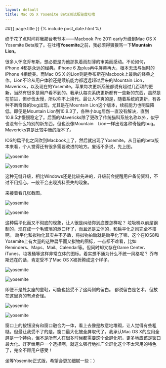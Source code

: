 ```yaml
---
layout: default
title: Mac OS X Yosemite Beta测试版轻度吐槽
---
```

##{{ page.title }}
{% include post_date.html %}

终于花了点时间将我那台老爷本——Macbook Pro 2011 early升级到Mac OS X Yosemite Beta版了。在吐槽**Yosemite**之前，我必须得狠狠骂一下**Mountain Lion**。

很多人怀念乔布斯，想必更是为他那执着而刻薄的审美而感动。不论如何，iPhone 4都是永远的经典。iPhone 6 及plus再牛屏幕再大，根本无法与当时的iPhone 4相媲美。而Mac OS X 的Lion则是乔布斯在Macbook上最后的经典之作。Lion不论从用户体验还是续航能力都远远超过后来的Mountain Lion，Mavericks，以及现在的Yosemite。苹果每次更新系统都说有超过几百项的更新，当然有很多是用户看不到的。我承认每次系统更新都有一些新的东西，虽然是在前进，但步伐太慢，所以称不上换代。最让人不爽的是，随着系统的更新，有各种不断奇怪的bug出现，尤其是在Mountain Lion这个版本，续航能力也明显降低。即便是Mountain Lion到10.9.3了，各种小bug居然一直没有解决，直到10.9.5才慢慢稳定了。后面的Mavericks除了更改了传统猫科系统名称以外，似乎也没有什么特别的新东西，但也没像Mountain　Lion一样出现各种奇怪的bug。Mavericks算是比较中庸的版本了。

IOS的扁平化之风吹到Macbook上了，然后就出现了Yosemite。从目前的beta版本来看，个人觉得还有很多需要改进的地方。废话不多说，先上图。

![yosemite](/resource/osx-yosemite-beta0.png)

![yosemite](/resource/osx-yosemite-beta1.png)

这种无缝升级，相比Windows还是比较先进的，升级前会提醒用户备份资料，不过不用担心，一般不会出现资料丢失的现象。

来接着看几张截图。

![yosemite](/resource/osx-yosemite-beta2.png)

![yosemite](/resource/osx-yosemite-beta3.png)

这种扁平化而又不彻底的现象，让人很是纠结你到底要怎样呢？ 垃圾桶以前是钢制的，现在成一个毛玻璃的漱口杯了，而且还是立体的，和扁平化之风完全不搭啊。 扁平化和拟物化其实并不矛盾，将拟物拍扁就是扁平化了嘛，这个在IOS8和Yosemite上有大量的这种扁平而又拟物的图标，一点都不难看，比如Reminders、Maps、Mail、Calendar等。但同时却又存在Game Center、iTunes、垃圾桶等这样非常立体的图标。着实想不通为什么不统一风格呢？ 乔布斯还在的话，肯定受不了Mac OS X被折腾成这个样子。

![yosemite](/resource/osx-yosemite-beta4.png)

![yosemite](/resource/osx-yosemite-beta5.png)

即便不是处女座的童鞋，可能也接受不了这两侧的留白。 都说留白是艺术，但放在这里真的有点奇怪。

![yosemite](/resource/osx-yosemite-beta6.png)

![yosemite](/resource/osx-yosemite-beta7.png)

窗口上的按钮没有和窗口融合为一体，看上去像是故意地堆砌，让人觉得有些粗糙。但最让我受不了的是，窗口最大化被全屏取代了。我承认Mac OS X的应用全屏是一个特色，但不是所有人在很多时候都需要这个全屏化吧，更多地应该是窗口最大化。好歹给用户一个选择啊，就这么强行地推广全屏化这个不太常用的特色了，完全不顾用户感受！

坐等Yosemite正式版，希望会更加细腻一些：）



